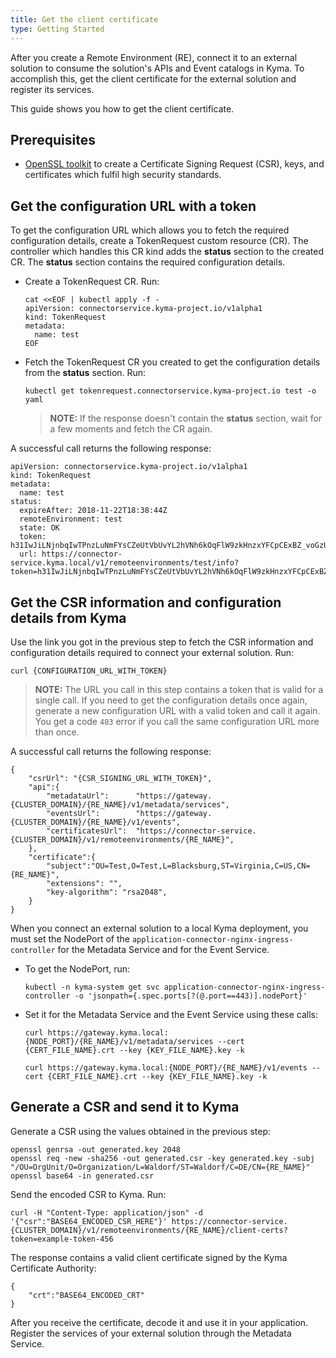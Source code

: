 ```yaml
---
title: Get the client certificate
type: Getting Started
---
```


After you create a Remote Environment (RE), connect it to an external solution to consume the solution's APIs and Event catalogs in Kyma. To accomplish this, get the client certificate for the external solution and register its services.

This guide shows you how to get the client certificate.

## Prerequisites

- [OpenSSL toolkit](https://www.openssl.org/docs/man1.0.2/apps/openssl.html) to create a Certificate Signing Request (CSR), keys, and certificates which fulfil high security standards.

## Get the configuration URL with a token

To get the configuration URL which allows you to fetch the required configuration details, create a TokenRequest custom resource (CR). The controller which handles this CR kind adds the **status** section to the created CR. The **status** section contains the required configuration details.

- Create a TokenRequest CR. Run: 
  ```
  cat <<EOF | kubectl apply -f -
  apiVersion: connectorservice.kyma-project.io/v1alpha1
  kind: TokenRequest
  metadata:
    name: test
  EOF
  ```

- Fetch the TokenRequest CR you created to get the configuration details from the **status** section. Run: 
  ```
  kubectl get tokenrequest.connectorservice.kyma-project.io test -o yaml
  ```
  >**NOTE:** If the response doesn't contain the **status** section, wait for a few moments and fetch the CR again.

A successful call returns the following response:
  ```
  apiVersion: connectorservice.kyma-project.io/v1alpha1
  kind: TokenRequest
  metadata:
    name: test
  status:
    expireAfter: 2018-11-22T18:38:44Z
    remoteEnvironment: test
    state: OK
    token: h31IwJiLNjnbqIwTPnzLuNmFYsCZeUtVbUvYL2hVNh6kOqFlW9zkHnzxYFCpCExBZ_voGzUo6IVS_ExlZd4muQ==
    url: https://connector-service.kyma.local/v1/remoteenvironments/test/info?token=h31IwJiLNjnbqIwTPnzLuNmFYsCZeUtVbUvYL2hVNh6kOqFlW9zkHnzxYFCpCExBZ_voGzUo6IVS_ExlZd4muQ==
  ```

## Get the CSR information and configuration details from Kyma

Use the link you got in the previous step to fetch the CSR information and configuration details required to connect your external solution. Run:

```
curl {CONFIGURATION_URL_WITH_TOKEN}
```
>**NOTE:** The URL you call in this step contains a token that is valid for a single call. If you need to get the configuration details once again, generate a new configuration URL with a valid token and call it again. You get a code `403` error if you call the same configuration URL more than once.

A successful call returns the following response:
```
{
    "csrUrl": "{CSR_SIGNING_URL_WITH_TOKEN}",
    "api":{
        "metadataUrl":      "https://gateway.{CLUSTER_DOMAIN}/{RE_NAME}/v1/metadata/services",
        "eventsUrl":        "https://gateway.{CLUSTER_DOMAIN}/{RE_NAME}/v1/events",
        "certificatesUrl":  "https://connector-service.{CLUSTER_DOMAIN}/v1/remoteenvironments/{RE_NAME}",
    },
    "certificate":{
        "subject":"OU=Test,O=Test,L=Blacksburg,ST=Virginia,C=US,CN={RE_NAME}",
        "extensions": "",
        "key-algorithm": "rsa2048",
    }
}
```

When you connect an external solution to a local Kyma deployment, you must set the NodePort of the `application-connector-nginx-ingress-controller` for the Metadata Service and for the Event Service.

- To get the NodePort, run:
  ```
  kubectl -n kyma-system get svc application-connector-nginx-ingress-controller -o 'jsonpath={.spec.ports[?(@.port==443)].nodePort}'
  ```
- Set it for the Metadata Service and the Event Service using these calls:
  ```
  curl https://gateway.kyma.local:{NODE_PORT}/{RE_NAME}/v1/metadata/services --cert {CERT_FILE_NAME}.crt --key {KEY_FILE_NAME}.key -k
  ```
  ```
  curl https://gateway.kyma.local:{NODE_PORT}/{RE_NAME}/v1/events --cert {CERT_FILE_NAME}.crt --key {KEY_FILE_NAME}.key -k
  ```

## Generate a CSR and send it to Kyma

Generate a CSR using the values obtained in the previous step:
```
openssl genrsa -out generated.key 2048
openssl req -new -sha256 -out generated.csr -key generated.key -subj "/OU=OrgUnit/O=Organization/L=Waldorf/ST=Waldorf/C=DE/CN={RE_NAME}"
openssl base64 -in generated.csr
```

Send the encoded CSR to Kyma. Run:

```
curl -H "Content-Type: application/json" -d '{"csr":"BASE64_ENCODED_CSR_HERE"}' https://connector-service.{CLUSTER_DOMAIN}/v1/remoteenvironments/{RE_NAME}/client-certs?token=example-token-456
```

The response contains a valid client certificate signed by the Kyma Certificate Authority:
```
{
    "crt":"BASE64_ENCODED_CRT"
}
```

After you receive the certificate, decode it and use it in your application. Register the services of your external solution through the Metadata Service.
